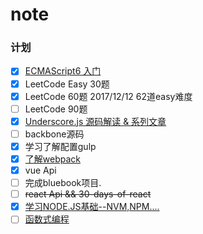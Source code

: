 # note

### 计划

- [x] [ECMAScript6 入门](http://es6.ruanyifeng.com/)  
- [x] LeetCode Easy 30题 
- [x] LeetCode 60题  2017/12/12 62道easy难度
- [ ] LeetCode 90题 
- [x] [Underscore.js 源码解读 & 系列文章](https://github.com/hanzichi/underscore-analysis)  
- [ ] backbone源码
- [x] 学习了解配置gulp
- [x] [了解webpack](https://doc.webpack-china.org/)
- [x] vue Api
- [ ] 完成bluebook项目.
- [ ] ~~react Api && 30-days-of-react~~
- [x] [学习NODE.JS基础--NVM,NPM....](https://github.com/alsotang/node-lessons)
- [ ] [函数式编程](https://segmentfault.com/t/%E5%87%BD%E6%95%B0%E5%BC%8F%E7%BC%96%E7%A8%8B/blogs)